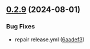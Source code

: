 ## [0.2.9](https://github.com/easytocloud/for-tools/compare/v0.2.8...v0.2.9) (2024-08-01)


### Bug Fixes

* repair release.yml ([6aadef3](https://github.com/easytocloud/for-tools/commit/6aadef325c44b27d785bb5ce62949c2e3d7034de))
